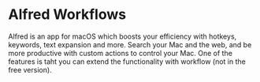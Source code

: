 # Alfred Workflows
Alfred is an app for macOS which boosts your efficiency with hotkeys, keywords, text expansion and more. Search your Mac and the web, and be more productive with custom actions to control your Mac. One of the features is taht you can extend the functionality with workflow (not in the free version).
